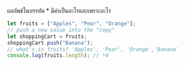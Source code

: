 ผลลัพธ์ในบรรทัด \* มีค่าเป็นอะไรและเพราะอะไร

```js
let fruits = ["Apples", "Pear", "Orange"];
// push a new value into the "copy"
let shoppingCart = fruits;
shoppingCart.push("Banana");
// what's in fruits? 'Apples', 'Pear', 'Orange','Banana'
console.log(fruits.length); // *4
```
